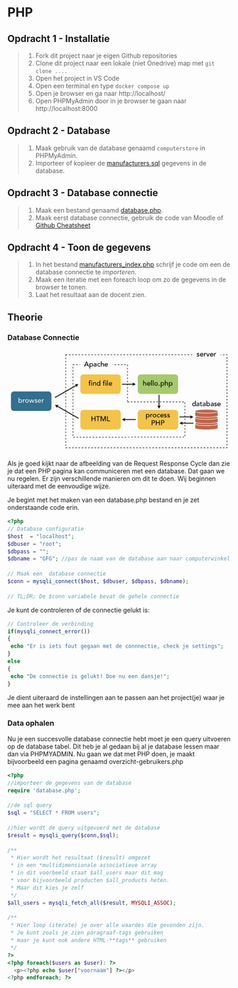 # PHP

## Opdracht 1 - Installatie

> 1. Fork dit project naar je eigen Github repositories
> 2. Clone dit project naar een lokale (niet Onedrive) map met `git clone ....`
> 3. Open het project in VS Code
> 4. Open een terminal en type `docker compose up`
> 5. Open je browser en ga naar http://localhost/
> 6. Open PHPMyAdmin door in je browser te gaan naar http://localhost:8000

## Opdracht 2 - Database

> 1. Maak gebruik van de database genaamd `computerstore` in PHPMyAdmin.
> 2. Importeer of kopieer de [manufacturers.sql](sql/manufacturers.sql) gegevens in de database.


## Opdracht 3 - Database connectie

> 1. Maak een bestand genaamd [database.php](www/database.php).
> 2. Maak eerst database connectie, gebruik de code van Moodle of [Github Cheatsheet](https://github.com/NOVA-college-Haarlem/Mysqli-cheatsheet)

## Opdracht 4 - Toon de gegevens
> 1. In het bestand [manufacturers_index.php](www/manufacturers_index.php) schrijf je code om een de database connectie te *importeren*.
> 2. Maak een iteratie met een foreach loop om zo de gegevens in de browser te tonen.
> 3. Laat het resultaat aan de docent zien.

## Theorie

### Database Connectie

![Request Response Cycle width="100px"](images/rsc.png)

Als je goed kijkt naar de afbeelding van de Request Response Cycle dan zie je dat een PHP pagina kan communiceren met een database. Dat gaan we nu regelen. Er zijn verschillende manieren om dit te doen. Wij beginnen uiteraard met de eenvoudige wijze.

Je begint met het maken van een database.php bestand en je zet onderstaande code erin.
```php
<?php
// Database configuratie
$host  = "localhost";
$dbuser = "root";
$dbpass = "";
$dbname = "GFG"; //pas de naam van de database aan naar computerwinkel

// Maak een  database connectie
$conn = mysqli_connect($host, $dbuser, $dbpass, $dbname);

// TL;DR; De $conn variabele bevat de gehele connectie

```

Je kunt de controleren of de connectie gelukt is:
```php
// Controleer de verbinding
if(mysqli_connect_error())
{
 echo "Er is iets fout gegaan met de connnectie, check je settings";
}
else
{
 echo "De connectie is gelukt! Doe nu een dansje!";
}
```

Je dient uiteraard de instellingen aan te passen aan het project(je) waar je mee aan het werk bent

### Data ophalen

Nu je een succesvolle database connectie hebt moet je een query uitvoeren op de database tabel. Dit heb je al gedaan bij al je database lessen maar dan via PHPMYADMIN. Nu gaan we dat met PHP doen, je maakt bijvoorbeeld een pagina genaamd overzicht-gebruikers.php

```php
<?php
//importeer de gegevens van de database
require 'database.php';

//de sql query
$sql = "SELECT * FROM users";

//hier wordt de query uitgevoerd met de database
$result = mysqli_query($conn,$sql);

/**
 * Hier wordt het resultaat ($result) omgezet
 * in een *multidimensionale associatieve array
 * in dit voorbeeld staat $all_users maar dit mag
 * voor bijvoorbeeld producten $all_products heten.
 * Maar dit kies je zelf
 */
$all_users = mysqli_fetch_all($result, MYSQLI_ASSOC);

/**
 * Hier loop (iterate) je over alle waardes die gevonden zijn.
 * Je kunt zoals je zien paragraaf-tags gebruiken
 * maar je kunt ook andere HTML-**tags** gebruiken
 */
?>
<?php foreach($users as $user): ?>
  <p><?php echo $user["voornaam"] ?></p>
<?php endforeach; ?>
```

